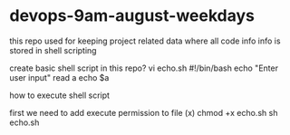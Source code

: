 # devops-9am-august-weekdays
this repo used for keeping project related data where all code info info is stored in shell scripting

create basic shell script in this repo?
vi echo.sh
#!/bin/bash
echo "Enter user input"
read a
echo $a

how to execute shell script

first we need to add execute permission to file (x)
chmod +x echo.sh
sh echo.sh

